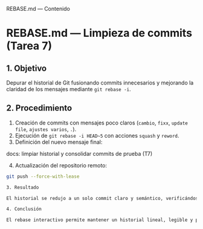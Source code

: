  REBASE.md — Contenido
# REBASE.md — Limpieza de commits (Tarea 7)

## 1. Objetivo
Depurar el historial de Git fusionando commits innecesarios y mejorando la claridad de los mensajes mediante `git rebase -i`.

## 2. Procedimiento
1. Creación de commits con mensajes poco claros (`cambio`, `fixx`, `update file`, `ajustes varios`, `.`).  
2. Ejecución de `git rebase -i HEAD~5` con acciones `squash` y `reword`.  
3. Definición del nuevo mensaje final:  


docs: limpiar historial y consolidar commits de prueba (T7)

4. Actualización del repositorio remoto:  
```bash
git push --force-with-lease

3. Resultado

El historial se redujo a un solo commit claro y semántico, verificándose en GitHub la consolidación correcta.

4. Conclusión

El rebase interactivo permite mantener un historial lineal, legible y profesional, mejorando la trazabilidad y la calidad del repositorio.
